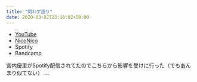 ```yaml
---
title: "問わず語り"
date: 2020-03-02T23:16:02+09:00
---
```


- [YouTube](https://www.youtube.com/watch?bxH0mOjEEyU)
- [NicoNico](https://nico.ms/sm36451252)
- Spotify
- Bandcamp

宮内優里がSpotify配信されてたのでこちらから影響を受けに行った（でもあんまり似てない） ...